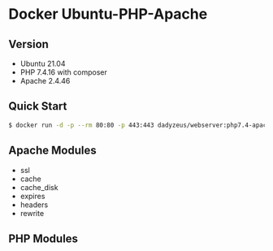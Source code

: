 # Docker Ubuntu-PHP-Apache

## Version
* Ubuntu 21.04
* PHP 7.4.16 with composer
* Apache 2.4.46

## Quick Start
```sh
$ docker run -d -p --rm 80:80 -p 443:443 dadyzeus/webserver:php7.4-apache
```

## Apache Modules
* ssl
* cache
* cache_disk
* expires
* headers
* rewrite

## PHP Modules